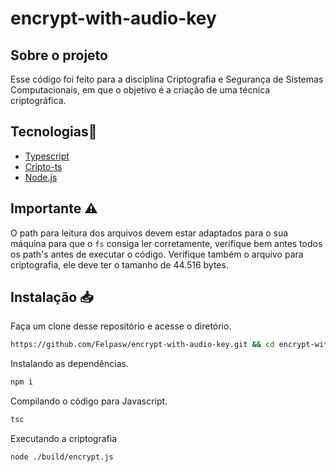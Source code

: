 # encrypt-with-audio-key
## Sobre o projeto 
Esse código foi feito para a disciplina Criptografia e Segurança de Sistemas Computacionais, em que o objetivo é a criação de uma técnica criptográfica.
## Tecnologias🚀
- <a href="https://www.typescriptlang.org"> Typescript </a>
- <a href= "https://www.npmjs.com/package/crypto-ts"> Cripto-ts </a > 
- <a href="https://nodejs.org/en"> Node.js </a>
## Importante ⚠️ 
O path para leitura dos arquivos devem estar adaptados para o sua máquina para que o `fs` consiga ler corretamente, verifique bem antes todos os path's antes de executar o código. Verifique também o arquivo para criptografia, ele deve ter o tamanho de 44.516 bytes.
## Instalação 📥

Faça um clone desse repositório e acesse o diretório.
```bash
https://github.com/Felpasw/encrypt-with-audio-key.git && cd encrypt-with-audio-key
```
Instalando as dependências.
```bash
npm i 
```
Compilando o código para Javascript.
```bash
tsc 
```
Executando a criptografia
```bash
node ./build/encrypt.js
```
